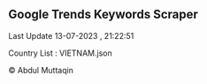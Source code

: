 

## Google Trends Keywords Scraper 
 
Last Update 13-07-2023 , 21:22:51

Country List :
VIETNAM.json



© Abdul Muttaqin 
